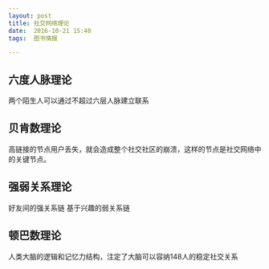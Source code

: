 ```yaml
---
layout: post
title: 社交网络理论
date:  2016-10-21 15:48
tags:  图书情报

---
```


## 六度人脉理论

两个陌生人可以通过不超过六层人脉建立联系

## 贝肯数理论

高链接的节点用户丢失，就会造成整个社交社区的崩溃，这样的节点是社交网络中的关键节点。



## 强弱关系理论

好友间的强关系链
基于兴趣的弱关系链


## 顿巴数理论


人类大脑的逻辑和记忆力结构，注定了大脑可以容纳148人的稳定社交关系

